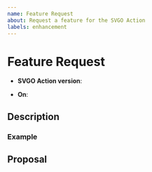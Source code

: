 ```yaml
---
name: Feature Request
about: Request a feature for the SVGO Action
labels: enhancement
---
```


# Feature Request

<!-- The version of the Action you're using -->
- **SVGO Action version**: <!-- e.g. v3.0.3 -->

<!-- The context in which the Action is running -->
- **On**: <!-- e.g. pull_request -->

## Description

<!--
A short description explaining the feature request and a motivation for why the
feature is useful.
-->

### Example

<!-- Provide a concrete example use case for the requested feature -->

## Proposal

<!--
If possible, provide a formal specification of the feature request. This should
describe in detail how you would define the behaviour of the feature, including
how to handle edge cases.
-->
